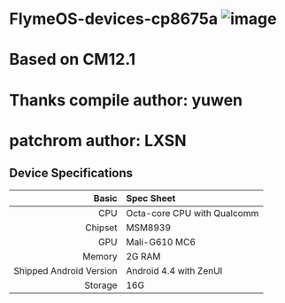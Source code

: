 # FlymeOS-devices-cp8675a ![image](http://i.miaosu.bid/data/f_46942703.jpg)

# Based on CM12.1

# Thanks compile author: yuwen

# patchrom author: LXSN


## Device Specifications

|                   Basic | Spec Sheet                                              |
| ----------------------: | :------------------------------------------------------ |
|                     CPU | Octa-core CPU with Qualcomm                             |
|                 Chipset | MSM8939                                                 |
|                     GPU | Mali-G610 MC6                                           |
|                  Memory | 2G RAM                                                  |
| Shipped Android Version | Android 4.4  with ZenUI                                 |
|                 Storage | 16G                                                     |


